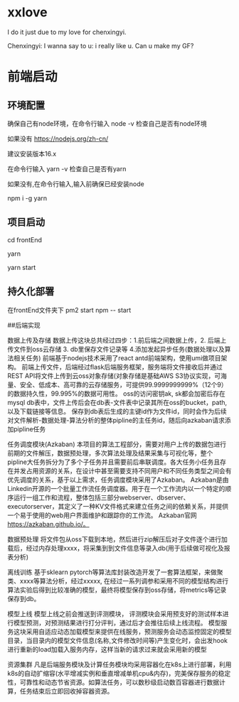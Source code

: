 # xxlove

I do it just due to my love for chenxingyi.

Chenxingyi: 
  I wanna say to u:   i really like u. Can u make my GF?



# 前端启动

## 环境配置
确保自己有node环境，在命令行输入 node -v 检查自己是否有node环境

如果没有
https://nodejs.org/zh-cn/

建议安装版本16.x

在命令行输入 yarn -v 检查自己是否有yarn

如果没有,在命令行输入,输入前确保已经安装node

npm i -g yarn

## 项目启动
cd frontEnd

yarn

yarn start

## 持久化部署
在frontEnd文件夹下
pm2 start npm -- start




##后端实现


数据上传及存储
	数据上传这块总共经过四步：1.前后端之间数据上传，2. 后端上传文件到oss云存储  3. db里保存文件记录等   4.添加发起异步任务(数据处理以及算法相关任务)
	前端基于nodejs技术采用了react antd前端架构，使用umi做项目架构。 前端上传文件，后端经过flask后端服务框架，服务端将文件接收后并通过REST API将文件上传到云oss对象存储(对象存储是基础AWS S3协议实现，可海量、安全、低成本、高可靠的云存储服务，可提供99.9999999999%（12个9）的数据持久性，99.995%的数据可用性。
	oss的访问密钥ak, sk都会加密后存在mysql db表中，文件上传后会在db表-文件表中记录其所在oss的bucket，path,以及下载链接等信息。 保存到db表后生成的主键id作为文件id，同时会作为后续对文件解析-数据处理-算法分析的整体pipline的主任务id，随后向azkaban请求添加pipline任务


任务调度模块(Azkaban)
	本项目的算法工程部分，需要对用户上传的数据包进行前期的文件解压，数据预处理，多次算法处理及结果采集与可视化等，整个pipline大任务拆分为了多个子任务并且需要前后串联调度。各大任务小任务且存在并发占用资源的关系，在设计中甚至需要支持不同用户和不同任务类型之间会有优先调度的关系，基于以上需求，任务调度模块采用了Azkaban。 Azkaban是由Linkedin开源的一个批量工作流任务调度器。用于在一个工作流内以一个特定的顺序运行一组工作和流程，整体包括三部分webserver、dbserver、executorserver，其定义了一种KV文件格式来建立任务之间的依赖关系，并提供一个易于使用的web用户界面维护和跟踪你的工作流。 Azkaban官网 https://azkaban.github.io/。 


数据预处理
	将文件包从oss下载到本地，然后进行zip解压后对子文件逐个进行加载后，经过内存处理xxxx，将采集到到文件信息等录入db(用于后续做可视化及报表分析) 

离线训练
	基于sklearn pytorch等算法库封装改造开发了一套算法框架，来做聚类、xxxx等算法分析，经过xxxxx, 在经过一系列调参和采用不同的模型结构进行算法实验后得到比较准确的模型，最终将模型保存到oss存储，将metrics等记录保存到db。

模型上线
	模型上线之前会推送到评测模块， 评测模块会采用预支好的测试样本进行模型预测，对预测结果进行打分评判，通过后才会推往后续上线流程。 模型服务这块采用自适应动态加载模型来提供在线服务，预测服务会动态监控固定的模型目录，当目录内的模型文件信息(名称,文件修改时间等)产生变化时，会出发hook进行重新的load加载入服务内存，这样当新的请求过来就会采用新的模型


资源集群
	凡是后端服务模块及计算任务模块均采用容器化在k8s上进行部署，利用k8s的自动扩缩容(水平增减实例和垂直增减单机cpu&内存)，完美保存服务的稳定性，可靠性和动态节省资源。如算法任务，可以数秒级启动数百容器进行数据计算，任务结束后立即回收掉容器资源。





